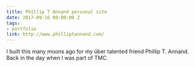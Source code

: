 ```yaml
---
title: Phillip T Annand personal site
date: 2017-09-16 00:00:00 Z
tags:
- portfolio
link: http://www.philliptannand.com/
---
```


I built this many moons ago for my über talented friend Phillip T. Annand. Back in the day when I was part of TMC.